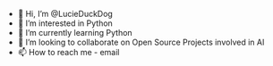 - 👋 Hi, I’m @LucieDuckDog
- 👀 I’m interested in Python
- 🌱 I’m currently learning Python
- 💞️ I’m looking to collaborate on Open Source Projects involved in AI
- 📫 How to reach me - email

<!---
LucieDuckDog/LucieDuckDog is a ✨ special ✨ repository because its `README.md` (this file) appears on your GitHub profile.
You can click the Preview link to take a look at your changes.
--->
